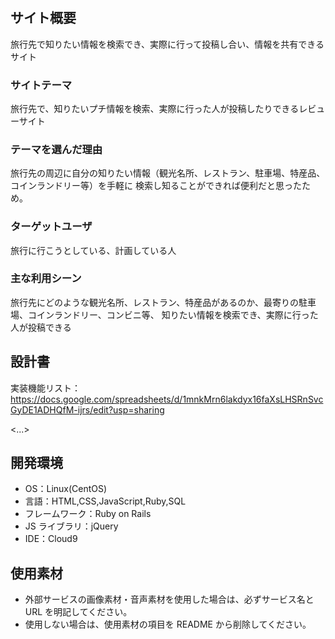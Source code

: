# <Travel Assistance>

## サイト概要
旅行先で知りたい情報を検索でき、実際に行って投稿し合い、情報を共有できるサイト

### サイトテーマ
旅行先で、知りたいプチ情報を検索、実際に行った人が投稿したりできるレビューサイト


### テーマを選んだ理由
旅行先の周辺に自分の知りたい情報（観光名所、レストラン、駐車場、特産品、コインランドリー等）を手軽に
検索し知ることができれば便利だと思ったため。


### ターゲットユーザ
旅行に行こうとしている、計画している人


### 主な利用シーン
旅行先にどのような観光名所、レストラン、特産品があるのか、最寄りの駐車場、コインランドリー、コンビニ等、
知りたい情報を検索でき、実際に行った人が投稿できる


## 設計書
実装機能リスト：https://docs.google.com/spreadsheets/d/1mnkMrn6lakdyx16faXsLHSRnSvcGyDE1ADHQfM-ijrs/edit?usp=sharing

<...>

## 開発環境

- OS：Linux(CentOS)
- 言語：HTML,CSS,JavaScript,Ruby,SQL
- フレームワーク：Ruby on Rails
- JS ライブラリ：jQuery
- IDE：Cloud9

## 使用素材

- 外部サービスの画像素材・音声素材を使用した場合は、必ずサービス名と URL を明記してください。
- 使用しない場合は、使用素材の項目を README から削除してください。